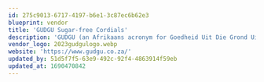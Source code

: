 ```yaml
---
id: 275c9013-6717-4197-b6e1-3c87ec6b62e3
blueprint: vendor
title: 'GUDGU Sugar-free Cordials'
description: 'GUDGU (an Afrikaans acronym for Goedheid Uit Die Grond Uit meaning Goodness From The Earth) is a proudly South African company that manufactures sugar and sugar free cordials that are alcohol free.'
vendor_logo: 2023gudgulogo.webp
website: 'https://www.gudgu.co.za/'
updated_by: 51d5f7f5-63e9-492c-92f4-4863914f59eb
updated_at: 1690470842
---
```

